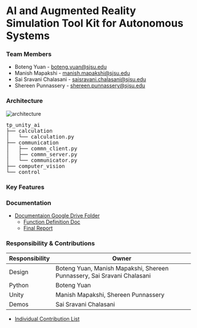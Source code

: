 # AI and Augmented Reality Simulation Tool Kit for Autonomous Systems

### Team Members

* Boteng Yuan - boteng.yuan@sjsu.edu
* Manish Mapakshi - manish.mapakshi@sjsu.edu
* Sai Sravani Chalasani - saisravani.chalasani@sjsu.edu
* Shereen Punnassery - shereen.punnassery@sjsu.edu

### Architecture
![architecture](https://user-images.githubusercontent.com/38079632/206777161-83f55d80-b80a-45e9-82c1-a31532493adf.png)

<pre>
tp_unity_ai
├── calculation
│   └── calculation.py
├── communication
│   ├── commn_client.py
│   ├── commn_server.py
│   └── communicator.py
├── computer_vision
└── control
</pre>

### Key Features

### Documentation
* [Documentaion Google Drive Folder](https://drive.google.com/drive/u/3/folders/1rP03INmcz0v60sjqca3umEphleoIAQRd)
  * [Function Definition Doc](https://docs.google.com/document/d/1U4_ov3h36BZE5mAOXhLUBwPS77ORlPS9IoK6uTg8Y3U/edit?usp=sharing)
  * [Final Report](https://docs.google.com/document/d/1E5Vxa-DlSo16tCDuBMJn20dqHqfobQhl8ZtpAphNJxc/edit?usp=sharing)

### Responsibility & Contributions

Responsibility  | Owner
------------- | -------------
Design  | Boteng Yuan, Manish Mapakshi, Shereen Punnassery, Sai Sravani Chalasani
Python  | Boteng Yuan
Unity  | Manish Mapakshi, Shereen Punnassery
Demos | Sai Sravani Chalasani

* [Individual Contribution List](https://docs.google.com/document/d/1KYUA3KTBQXJIp6txP6cPjn7L9hroA8AfvhDAxP6ToHw/edit)
